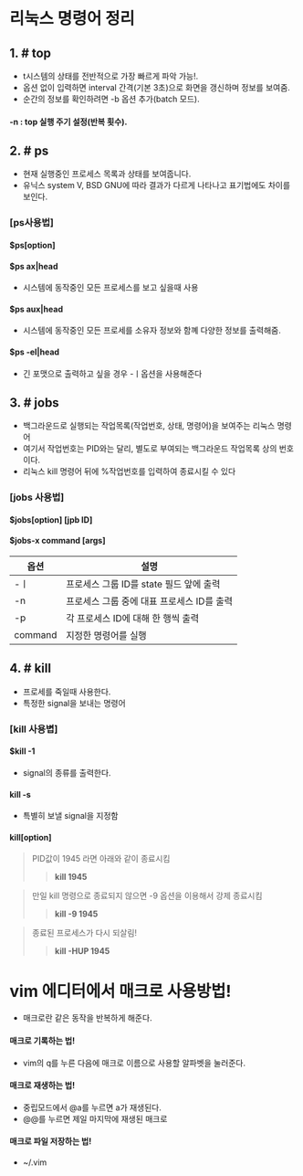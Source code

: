 # 리눅스 명령어 정리

## 1. # top
 * t시스템의 상태를 전반적으로 가장 빠르게 파악 가능!.
 * 옵션 없이 입력하면 interval 간격(기본 3초)으로 화면을 갱신하며 정보를 보여줌.
 * 순간의 정보를 확인하려면 -b 옵션 추가(batch 모드).
 #### -n : top 실행 주기 설정(반복 횟수).
  
 ## 2. # ps
   * 현재 실행중인 프로세스 목록과 상태를 보여줍니다.
   * 유닉스 system V, BSD GNU에 따라 결과가 다르게 나타나고 표기법에도 차이를 보인다.
   ### [ps사용법]
   #### $ps[option]
   #### $ps ax|head
   * 시스템에 동작중인 모든 프로세스를 보고 싶을때 사용
   #### $ps aux|head
   * 시스템에 동작중인 모든 프로세를 소유자 정보와 함꼐 다양한 정보를 출력해줌.
   #### $ps -el|head
   * 긴 포맷으로 출력하고 싶을 경우 -ㅣ옵션을 사용해준다
   
## 3. # jobs
 * 백그라운드로 실행되는 작업목록(작업번호, 상태, 명령어)을 보여주는 리눅스 명령어
 * 여기서 작업번호는 PID와는 달리, 별도로 부여되는 백그라운드 작업목록 상의 번호이다.
 * 리눅스 kill 명령어 뒤에 %작업번호를 입력하여 종료시킬 수 있다
 ### [jobs 사용법]
 #### $jobs[option] [jpb ID]
 #### $jobs-x command [args]
 |옵션|설명|
 |---|---|
 |-ㅣ|프로세스 그룹 ID를 state 필드 앞에 출력|
 |-n| 프로세스 그룹 중에 대표 프로세스 ID를 출력|
 |-p| 각 프로세스 ID에 대해 한 행씩 출력|
 |command|지정한 명령어를 실행|

## 4. # kill
* 프로세를 죽일때 사용한다.
* 특정한 signal을 보내는 명령어
### [kill 사용볍]
#### $kill -1
* signal의 종류를 출력한다.
#### kill -s
* 특별히 보낼 signal을 지정함
#### kill[option]
> PID값이 1945 라면 아래와 같이 종료시킴
>> **kill 1945**

> 만일 kill 명령으로 종료되지 않으면 -9 옵션을 이용해서 강제 종료시킴
>> **kill -9 1945**

>  종료된 프로세스가 다시 되살림!
>> **kill -HUP 1945**

# vim 에디터에서 매크로 사용방법!
* 매크로란 같은 동작을 반복하게 해준다.

#### 매크로 기록하는 법!
* vim의 q를 누른 다음에 매크로 이름으로 사용할 알파벳을 눌러준다.
#### 매크로 재생하는 법!
* 중립모드에서 @a를 누르면 a가 재생된다.
* @@를 누르면 제일 마지막에 재생된 매크로
#### 매크로 파일 저장하는 법!
* ~/.vim

